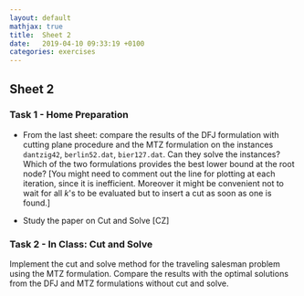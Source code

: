 ```yaml
---
layout: default
mathjax: true
title:  Sheet 2
date:   2019-04-10 09:33:19 +0100
categories: exercises 
---
```


## Sheet 2


### Task 1  -  Home Preparation

+ From the last sheet: compare the results of the DFJ formulation with
cutting plane procedure and the MTZ formulation on the instances
`dantzig42`, `berlin52.dat`, `bier127.dat`.  Can they solve the
instances? Which of the two formulations provides the best lower bound
at the root node?
[You might need to comment out the line for plotting at each iteration, since it is inefficient. Moreover it might be convenient not to wait for all $k$'s to be evaluated but to insert a cut as soon as one is found.]


+ Study the paper on Cut and Solve [CZ]



### Task 2  -  In Class: Cut and Solve

Implement the cut and solve method for the traveling salesman problem
using the MTZ formulation. Compare the results with the optimal
solutions from the DFJ and MTZ formulations without cut and solve.
